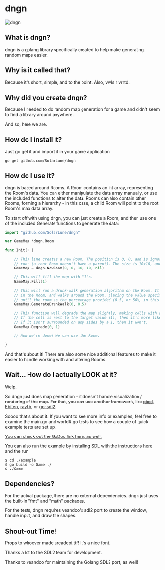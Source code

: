 
# dngn

![dngn](https://user-images.githubusercontent.com/4733521/47975754-fadd6e80-e063-11e8-932c-f05d8110eddf.gif)

## What is dngn?

dngn is a golang library specifically created to help make generating random maps easier.

## Why is it called that?

Because it's short, simple, and to the point. Also, vwls r vrrtd.

## Why did you create dngn?

Because I needed to do random map generation for a game and didn't seem to find a library around anywhere.

And so, here we are.

## How do I install it?

Just go get it and import it in your game application.

`go get github.com/SolarLune/dngn`

## How do I use it?

dngn is based around Rooms. A Room contains an int array, representing the Room's data. You can either manipulate the data array manually, or use the included functions to alter the data. Rooms can also contain other Rooms, forming a hierarchy - in this case, a child Room will point to the root Room's map data array.

To start off with using dngn, you can just create a Room, and then use one of the included Generate functions to generate the data:

```go
import "github.com/SolarLune/dngn"

var GameMap *dngn.Room

func Init() {

    // This line creates a new Room. The position is 0, 0, and is ignored if the Room is a
    // root (a root Room doesn't have a parent). The size is 10x10, and the parent is nil (so it is a root).
    GameMap = dngn.NewRoom(0, 0, 10, 10, nil)

    // This will fill the map with "1"s.
    GameMap.Fill(1)

    // This will run a drunk-walk generation algorithm on the Room. It starts at a random point
    // in the Room, and walks around the Room, placing the value specified (0, in this case)
    // until the room is the percentage provided (0.5, or 50%, in this case) filled.
    GameMap.GenerateDrunkWalk(0, 0.5)

    // This function will degrade the map slightly, making cells with a 0 in them randomly turn into a cell with a 1 in it.
    // If the cell is next to the target value (1), then it's more likely to turn into a 1.
    // If it isn't surrounded on any sides by a 1, then it won't.
    GameMap.Degrade(0, 1)

    // Now we're done! We can use the Room.

}

```

And that's about it! There are also some nice additional features to make it easier to handle working with and altering Rooms.

## Wait... How do I actually LOOK at it?

Welp.

So dngn just does map generation - it doesn't handle visualization / rendering of the map. For that, you can use another framework, like [pixel](https://github.com/faiface/pixel), [Ebiten](https://github.com/hajimehoshi/ebiten), [raylib](https://github.com/gen2brain/raylib-go), or [go-sdl2](https://github.com/veandco/go-sdl2).

Soooo that's about it. If you want to see more info or examples, feel free to examine the main.go and world#.go tests to see how a couple of quick example tests are set up.

[You can check out the GoDoc link here, as well.](https://godoc.org/github.com/SolarLune/dngn)

You can also run the example by installing SDL with the instructions [here](https://github.com/veandco/go-sdl2#requirements)
and the run

```
$ cd ./example
$ go build -o Game ./
$ ./Game
```

## Dependencies?

For the actual package, there are no external dependencies. dngn just uses the built-in "fmt" and "math" packages.

For the tests, dngn requires veandco's sdl2 port to create the window, handle input, and draw the shapes.

## Shout-out Time!

Props to whoever made arcadepi.ttf! It's a nice font.

Thanks a lot to the SDL2 team for development.

Thanks to veandco for maintaining the Golang SDL2 port, as well!
